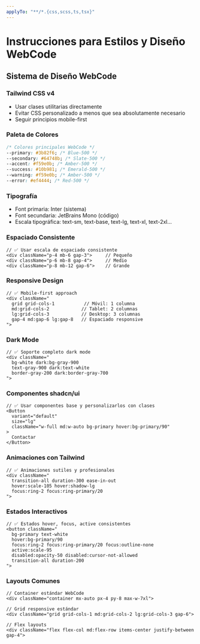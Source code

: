 ```yaml
---
applyTo: "**/*.{css,scss,ts,tsx}"
---
```


# Instrucciones para Estilos y Diseño WebCode

## Sistema de Diseño WebCode

### Tailwind CSS v4

- Usar clases utilitarias directamente
- Evitar CSS personalizado a menos que sea absolutamente necesario
- Seguir principios mobile-first

### Paleta de Colores

```css
/* Colores principales WebCode */
--primary: #3b82f6; /* Blue-500 */
--secondary: #64748b; /* Slate-500 */
--accent: #f59e0b; /* Amber-500 */
--success: #10b981; /* Emerald-500 */
--warning: #f59e0b; /* Amber-500 */
--error: #ef4444; /* Red-500 */
```

### Tipografía

- Font primaria: Inter (sistema)
- Font secundaria: JetBrains Mono (código)
- Escala tipográfica: text-sm, text-base, text-lg, text-xl, text-2xl...

### Espaciado Consistente

```tsx
// ✅ Usar escala de espaciado consistente
<div className="p-4 mb-6 gap-3">     // Pequeño
<div className="p-6 mb-8 gap-4">     // Medio
<div className="p-8 mb-12 gap-6">    // Grande
```

### Responsive Design

```tsx
// ✅ Mobile-first approach
<div className="
  grid grid-cols-1           // Móvil: 1 columna
  md:grid-cols-2            // Tablet: 2 columnas
  lg:grid-cols-3            // Desktop: 3 columnas
  gap-4 md:gap-6 lg:gap-8   // Espaciado responsive
">
```

### Dark Mode

```tsx
// ✅ Soporte completo dark mode
<div className="
  bg-white dark:bg-gray-900
  text-gray-900 dark:text-white
  border-gray-200 dark:border-gray-700
">
```

### Componentes shadcn/ui

```tsx
// ✅ Usar componentes base y personalizarlos con clases
<Button
  variant="default"
  size="lg"
  className="w-full md:w-auto bg-primary hover:bg-primary/90"
>
  Contactar
</Button>
```

### Animaciones con Tailwind

```tsx
// ✅ Animaciones sutiles y profesionales
<div className="
  transition-all duration-300 ease-in-out
  hover:scale-105 hover:shadow-lg
  focus:ring-2 focus:ring-primary/20
">
```

### Estados Interactivos

```tsx
// ✅ Estados hover, focus, active consistentes
<button className="
  bg-primary text-white
  hover:bg-primary/90
  focus:ring-2 focus:ring-primary/20 focus:outline-none
  active:scale-95
  disabled:opacity-50 disabled:cursor-not-allowed
  transition-all duration-200
">
```

### Layouts Comunes

```tsx
// Container estándar WebCode
<div className="container mx-auto px-4 py-8 max-w-7xl">

// Grid responsive estándar
<div className="grid grid-cols-1 md:grid-cols-2 lg:grid-cols-3 gap-6">

// Flex layouts
<div className="flex flex-col md:flex-row items-center justify-between gap-4">
```
